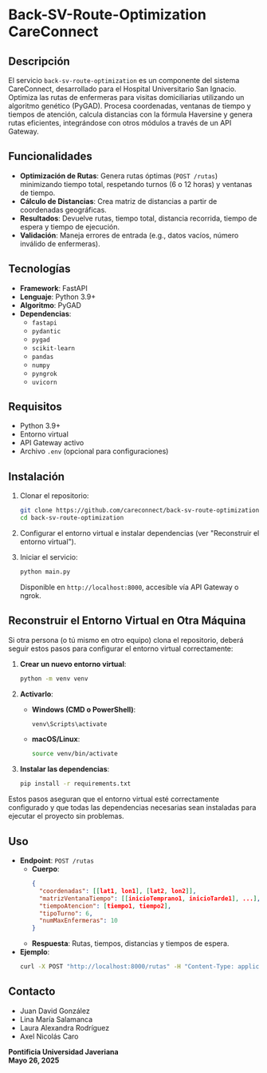 # Back-SV-Route-Optimization CareConnect

## Descripción
El servicio `back-sv-route-optimization` es un componente del sistema CareConnect, desarrollado para el Hospital Universitario San Ignacio. Optimiza las rutas de enfermeras para visitas domiciliarias utilizando un algoritmo genético (PyGAD). Procesa coordenadas, ventanas de tiempo y tiempos de atención, calcula distancias con la fórmula Haversine y genera rutas eficientes, integrándose con otros módulos a través de un API Gateway.

## Funcionalidades
- **Optimización de Rutas**: Genera rutas óptimas (`POST /rutas`) minimizando tiempo total, respetando turnos (6 o 12 horas) y ventanas de tiempo.
- **Cálculo de Distancias**: Crea matriz de distancias a partir de coordenadas geográficas.
- **Resultados**: Devuelve rutas, tiempo total, distancia recorrida, tiempo de espera y tiempo de ejecución.
- **Validación**: Maneja errores de entrada (e.g., datos vacíos, número inválido de enfermeras).

## Tecnologías
- **Framework**: FastAPI
- **Lenguaje**: Python 3.9+
- **Algoritmo**: PyGAD
- **Dependencias**:
  - `fastapi`
  - `pydantic`
  - `pygad`
  - `scikit-learn`
  - `pandas`
  - `numpy`
  - `pyngrok`
  - `uvicorn`

## Requisitos
- Python 3.9+
- Entorno virtual
- API Gateway activo
- Archivo `.env` (opcional para configuraciones)

## Instalación
1. Clonar el repositorio:
   ```bash
   git clone https://github.com/careconnect/back-sv-route-optimization.git
   cd back-sv-route-optimization
   ```

2. Configurar el entorno virtual e instalar dependencias (ver "Reconstruir el entorno virtual").

3. Iniciar el servicio:
   ```bash
   python main.py
   ```

   Disponible en `http://localhost:8000`, accesible vía API Gateway o ngrok.

## Reconstruir el Entorno Virtual en Otra Máquina
Si otra persona (o tú mismo en otro equipo) clona el repositorio, deberá seguir estos pasos para configurar el entorno virtual correctamente:

1. **Crear un nuevo entorno virtual**:
   ```bash
   python -m venv venv
   ```

2. **Activarlo**:
   - **Windows (CMD o PowerShell)**:
     ```bash
     venv\Scripts\activate
     ```
   - **macOS/Linux**:
     ```bash
     source venv/bin/activate
     ```

3. **Instalar las dependencias**:
   ```bash
   pip install -r requirements.txt
   ```

Estos pasos aseguran que el entorno virtual esté correctamente configurado y que todas las dependencias necesarias sean instaladas para ejecutar el proyecto sin problemas.

## Uso
- **Endpoint**: `POST /rutas`
  - **Cuerpo**:
    ```json
    {
      "coordenadas": [[lat1, lon1], [lat2, lon2]],
      "matrizVentanaTiempo": [[inicioTemprano1, inicioTarde1], ...],
      "tiempoAtencion": [tiempo1, tiempo2],
      "tipoTurno": 6,
      "numMaxEnfermeras": 10
    }
    ```
  - **Respuesta**: Rutas, tiempos, distancias y tiempos de espera.
- **Ejemplo**:
  ```bash
  curl -X POST "http://localhost:8000/rutas" -H "Content-Type: application/json" -d '{"coordenadas": [[4.6, -74.1], [4.7, -74.2]], "matrizVentanaTiempo": [[8, 12], [9, 13]], "tiempoAtencion": [0.5, 0.5], "tipoTurno": 6, "numMaxEnfermeras": 2}'
  ```
  
## Contacto
- Juan David González
- Lina María Salamanca
- Laura Alexandra Rodríguez
- Axel Nicolás Caro

**Pontificia Universidad Javeriana**  
**Mayo 26, 2025**